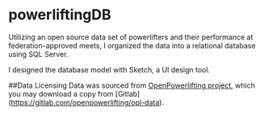 # powerliftingDB
Utilizing an open source data set of powerlifters and their performance at federation-approved meets, I organized the data into a relational database using SQL Server.

I designed the database model with Sketch, a UI design tool.

##Data Licensing
Data was sourced from [OpenPowerlifting project](https://www.openpowerlifting.org), which you may download a copy from [Gitlab] (https://gitlab.com/openpowerlifting/opl-data).
